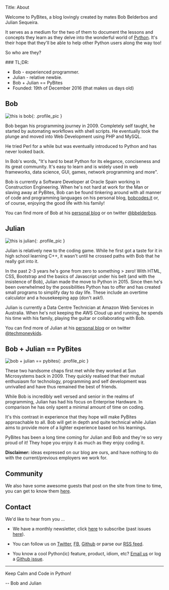 Title: About

Welcome to PyBites, a blog lovingly created by mates Bob Belderbos and Julian Sequeira.

It serves as a medium for the two of them to document the lessons and concepts they learn as they delve into the wonderful world of [Python](https://www.python.org/). It's their hope that they'll be able to help other Python users along the way too!

So who are they?

### TL;DR:

* Bob - experienced programmer.
* Julian - relative newbie.
* Bob + Julian == PyBites
* Founded: 19th of December 2016 (that makes us <span id="pbDaysOld"></span> days old)

## Bob

![this is bob]({filename}/images/bob.jpg){: .profile_pic }

Bob began his programming journey in 2009. Completely self taught, he started by automating workflows with shell scripts. He eventually took the plunge and moved into Web Development using PHP and MySQL.

He tried Perl for a while but was eventually introduced to Python and has never looked back.

In Bob's words, "It's hard to beat Python for its elegance, conciseness and its great community. It's easy to learn and is widely used in web frameworks, data science, GUI, games, network programming and more".

Bob is currently a Software Developer at Oracle Spain working in Construction Engineering.
When he's not hard at work for the Man or slaving away at PyBites, Bob can be found tinkering around with all manner of code and programming languages on his personal blog, [bobcodes.it](http://bobcodes.it) or, of course, enjoying the good life with his family!

You can find more of Bob at his [personal blog](http://bobcodes.it) or on twitter [@bbelderbos](https://twitter.com/bbelderbos). 

## Julian

![this is julian]({filename}/images/julian.jpg){: .profile_pic }

Julian is relatively new to the coding game. While he first got a taste for it in high school learning C++, it wasn't until he crossed paths with Bob that he really got into it.

In the past 2-3 years he's gone from zero to something > zero!
With HTML, CSS, Bootstrap and the basics of Javascript under his belt (and with the insistence of Bob), Julian made the move to Python in 2015. Since then he's been overwhelmed by the possibilities Python has to offer and has created small programs to simplify day to day life. These include an overtime calculator and a housekeeping app (don't ask!).

Julian is currently a Data Centre Technician at Amazon Web Services in Australia. When he's not keeping the AWS Cloud up and running, he spends his time with his family, playing the guitar or collaborating with Bob.

You can find more of Julian at his [personal blog](http://techmoneykids.com) or on twitter [@techmoneykids](https://twitter.com/techmoneykids). 


## Bob + Julian == PyBites

![bob + julian == pybites]({filename}/images/pybites.png){: .profile_pic }

These two handsome chaps first met while they worked at Sun Microsystems back in 2009.
They quickly realised that their mutual enthusiasm for technology, programming and self development was unrivalled and have thus remained the best of friends.

While Bob is incredibly well versed and senior in the realms of programming, Julian has had his focus on Enterprise Hardware. In comparison he has only spent a minimal amount of time on coding.

It's this contrast in experience that they hope will make PyBites approachable to all. Bob will get in depth and quite technical while Julian aims to provide more of a lighter experience based on his learnings.

PyBites has been a long time coming for Julian and Bob and they're so very proud of it! They hope you enjoy it as much as they enjoy coding it.

__Disclaimer:__ ideas expressed on our blog are ours, and have nothing to do with the current/previous employers we work for.


## Community

We also have some awesome guests that post on the site from time to time, you can get to know them [here](https://pybit.es/pages/guests.html).


## Contact

We'd like to hear from you ...

* We have a monthly newsletter, click [here](http://pybit.us14.list-manage.com/subscribe?u=822043293f280259d4b8d2a3e&id=ac7e2eb9ef) to subscribe (past issues [here](http://us14.campaign-archive1.com/home/?u=822043293f280259d4b8d2a3e&id=ac7e2eb9ef)).

* You can follow us on [Twitter](https://twitter.com/pybites), [FB](https://www.facebook.com/groups/pybites), [Github](https://github.com/pybites) or parse our [RSS feed](http://pybit.es/feeds/all.rss.xml).

* You know a cool Python(ic) feature, product, idiom, etc? [Email us](mailto:pybitesblog@gmail.com) or log a <a href="https://github.com/pybites/blog_ideas/issues/new" target="_blank">Github issue</a>.

---

Keep Calm and Code in Python!

-- Bob and Julian
